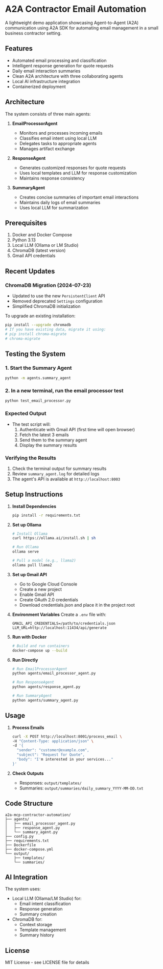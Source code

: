 # A2A Contractor Email Automation

A lightweight demo application showcasing Agent-to-Agent (A2A) communication using A2A SDK for automating email management in a small business contractor setting.

## Features

- Automated email processing and classification
- Intelligent response generation for quote requests
- Daily email interaction summaries
- Clean A2A architecture with three collaborating agents
- Local AI infrastructure integration
- Containerized deployment

## Architecture

The system consists of three main agents:

1. **EmailProcessorAgent**
   - Monitors and processes incoming emails
   - Classifies email intent using local LLM
   - Delegates tasks to appropriate agents
   - Manages artifact exchange

2. **ResponseAgent**
   - Generates customized responses for quote requests
   - Uses local templates and LLM for response customization
   - Maintains response consistency

3. **SummaryAgent**
   - Creates concise summaries of important email interactions
   - Maintains daily logs of email summaries
   - Uses local LLM for summarization

## Prerequisites

1. Docker and Docker Compose
2. Python 3.13
3. Local LLM (Ollama or LM Studio)
4. ChromaDB (latest version)
5. Gmail API credentials

## Recent Updates

### ChromaDB Migration (2024-07-23)
- Updated to use the new `PersistentClient` API
- Removed deprecated `Settings` configuration
- Simplified ChromaDB initialization

To upgrade an existing installation:
```bash
pip install --upgrade chromadb
# If you have existing data, migrate it using:
# pip install chroma-migrate
# chroma-migrate
```

## Testing the System

### 1. Start the Summary Agent
```bash
python -m agents.summary_agent
```

### 2. In a new terminal, run the email processor test
```bash
python test_email_processor.py
```

### Expected Output
- The test script will:
  1. Authenticate with Gmail API (first time will open browser)
  2. Fetch the latest 3 emails
  3. Send them to the summary agent
  4. Display the summary results

### Verifying the Results
1. Check the terminal output for summary results
2. Review `summary_agent.log` for detailed logs
3. The agent's API is available at `http://localhost:8003`

## Setup Instructions

1. **Install Dependencies**
   ```bash
   pip install -r requirements.txt
   ```

2. **Set up Ollama**
   ```bash
   # Install Ollama
   curl https://ollama.ai/install.sh | sh
   
   # Run Ollama
   ollama serve
   
   # Pull a model (e.g., llama2)
   ollama pull llama2
   ```

3. **Set up Gmail API**
   - Go to Google Cloud Console
   - Create a new project
   - Enable Gmail API
   - Create OAuth 2.0 credentials
   - Download credentials.json and place it in the project root

4. **Environment Variables**
   Create a `.env` file with:
   ```
   GMAIL_API_CREDENTIALS=/path/to/credentials.json
   LLM_URL=http://localhost:11434/api/generate
   ```

5. **Run with Docker**
   ```bash
   # Build and run containers
   docker-compose up --build
   ```

6. **Run Directly**
   ```bash
   # Run EmailProcessorAgent
   python agents/email_processor_agent.py
   
   # Run ResponseAgent
   python agents/response_agent.py
   
   # Run SummaryAgent
   python agents/summary_agent.py
   ```

## Usage

1. **Process Emails**
   ```bash
   curl -X POST http://localhost:8001/process_email \
   -H "Content-Type: application/json" \
   -d '{
     "sender": "customer@example.com",
     "subject": "Request for Quote",
     "body": "I'm interested in your services..."
   }'
   ```

2. **Check Outputs**
   - Responses: `output/templates/`
   - Summaries: `output/summaries/daily_summary_YYYY-MM-DD.txt`

## Code Structure

```
a2a-mcp-contractor-automation/
├── agents/
│   ├── email_processor_agent.py
│   ├── response_agent.py
│   └── summary_agent.py
├── config.py
├── requirements.txt
├── Dockerfile
├── docker-compose.yml
└── output/
    ├── templates/
    └── summaries/
```

## AI Integration

The system uses:
- Local LLM (Ollama/LM Studio) for:
  - Email intent classification
  - Response generation
  - Summary creation
- ChromaDB for:
  - Context storage
  - Template management
  - Summary history



## License

MIT License - see LICENSE file for details